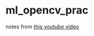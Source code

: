 # ml_opencv_prac

notes from [this youtube video](https://www.youtube.com/watch?v=oXlwWbU8l2o&t=4394s)
